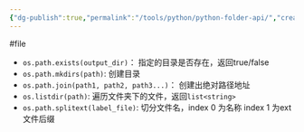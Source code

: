 ```yaml
---
{"dg-publish":true,"permalink":"/tools/python/python-folder-api/","created":"2024-05-27T15:37:52.750+08:00","updated":"2024-05-27T15:03:25.000+08:00"}
---
```


#file 
+ `os.path.exists(output_dir)`： 指定的目录是否存在，返回true/false
+ `os.path.mkdirs(path)`: 创建目录
+ `os.path.join(path1, path2, path3...)`： 创建出绝对路径地址
+ `os.listdir(path)`: 遍历文件夹下的文件，返回`list<string>`
+ `os.path.splitext(label_file)`: 切分文件名，index 0 为名称 index 1 为ext 文件后缀

